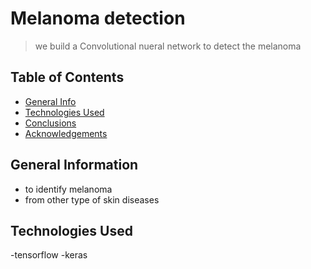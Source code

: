 # Melanoma detection
> we build a Convolutional nueral network to detect the melanoma 


## Table of Contents
* [General Info](#general-information)
* [Technologies Used](#technologies-used)
* [Conclusions](#conclusions)
* [Acknowledgements](#acknowledgements)

<!-- You can include any other section that is pertinent to your problem -->

## General Information
- to identify melanoma
- from other type of skin diseases

<!-- You don't have to answer all the questions - just the ones relevant to your project. -->


<!-- You don't have to answer all the questions - just the ones relevant to your project. -->


## Technologies Used
-tensorflow
-keras


<!-- As the libraries versions keep on changing, it is recommended to mention the version of library used in this project -->





<!-- Optional -->
<!-- ## License -->
<!-- This project is open source and available under the [... License](). -->

<!-- You don't have to include all sections - just the one's relevant to your project -->